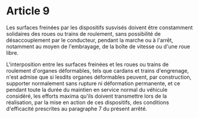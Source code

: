 # Article 9

Les surfaces freinées par les dispositifs susvisés doivent être constamment solidaires des roues ou trains de roulement, sans possibilité de désaccouplement par le conducteur, pendant la marche ou à l'arrêt, notamment au moyen de l'embrayage, de la boîte de vitesse ou d'une roue libre.

L'interposition entre les surfaces freinées et les roues ou trains de roulement d'organes déformables, tels que cardans et trains d'engrenage, n'est admise que si lesdits organes déformables peuvent, par construction, supporter normalement sans rupture ni déformation permanente, et ce pendant toute la durée du maintien en service normal du véhicule considéré, les efforts maxima qu'ils doivent transmettre lors de la réalisation, par la mise en action de ces dispositifs, des conditions d'efficacité prescrites au paragraphe 7 du présent arrêté.
